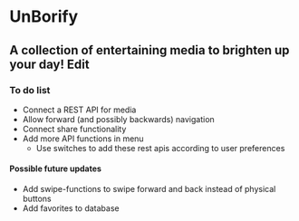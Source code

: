 # UnBorify
## A collection of entertaining media to brighten up your day! Edit
### To do list
* Connect a REST API for media
* Allow forward (and possibly backwards) navigation
* Connect share functionality
* Add more API functions in menu 
  *  Use switches to add these rest apis according to user preferences
  
#### Possible future updates
* Add swipe-functions to swipe forward and back instead of physical buttons
* Add favorites to database
